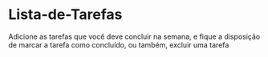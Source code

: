 # Lista-de-Tarefas
Adicione as tarefas que você deve concluir na semana, e fique a disposição de marcar a tarefa como concluído, ou também, excluir uma tarefa
